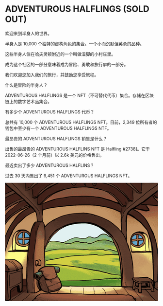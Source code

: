 # ADVENTUROUS HALFLINGS (SOLD OUT)

欢迎来到半身人的世界。

半身人是 10,000 个独特的虚构角色的集合。一个小而沉默但英勇的品种。

这些半身人住在哈夫灵顿附近的一个叫做湿脚的小村庄里。

成为这个社区的一部分意味着成为冒险、勇敢和旅行癖的一部分。

我们欢迎您加入我们的旅行，并鼓励您享受旅程。

什么是冒险的半身人？

ADVENTUROUS HALFLINGS 是一个 NFT（不可替代代币）集合。存储在区块链上的数字艺术品集合。

有多少个 ADVENTUROUS HALFLINGS 代币？

总共有 10,000 个 ADVENTUROUS HALFLINGS NFT。目前，2,349 位所有者的钱包中至少有一个 ADVENTUROUS HALFLINGS NTF。

最昂贵的 ADVENTUROUS HALFLINGS 销售是什么？

出售的最昂贵的 ADVENTUROUS HALFLINS NFT 是 Halfling #2738]。它于 2022-06-26（2 个月前）以 2.6k 美元的价格售出。

最近卖出了多少 ADVENTUROUS HALFLINS？

过去 30 天内售出了 9,451 个 ADVENTUROUS HALFLINGS NFT。

![nft](72766705-b6da-4d19-83f2-c4f1aad4b923.png)
